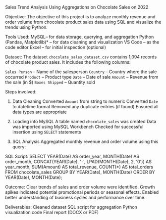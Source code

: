 Sales Trend Analysis Using Aggregations on Chocolate Sales on 2022

Objective:
The objective of this project is to analyze monthly revenue and order volume from chocolate product sales data using SQL and visualize the trends using Python.

Tools Used:
MySQL– for data storage, querying, and aggregation
Python (Pandas, Matplotlib)* – for data cleaning and visualization
VS Code – as the code editor
Excel – for initial inspection (optional)

Dataset:
The dataset `chocolate_sales_dataset.csv` contains 1,094 records of chocolate product sales. It includes the following columns:

`Sales Person` – Name of the salesperson
`Country` – Country where the sale occurred
`Product` – Product type
`Date` – Date of sale
`Amount` – Revenue from the sale (in $)
`Boxes Shipped` – Quantity sold

Steps involved:

1. Data Cleaning
Converted `Amount` from string to numeric
Converted `Date` to datetime format
Removed any duplicate entries (if found)
Ensured all data types are appropriate

2. Loading into MySQL
A table named `chocolate_sales` was created
Data was imported using MySQL Workbench
Checked for successful insertion using `SELECT` statements
3. SQL Analysis
Aggregated monthly revenue and order volume using this query:

SQL Script:
SELECT 
    YEAR(Date) AS order_year,
    MONTH(Date) AS order_month,
    CONCAT(YEAR(Date), '-', LPAD(MONTH(Date), 2, '0')) AS year_month,
    SUM(Amount) AS total_revenue,
    COUNT(*) AS total_orders
FROM 
    chocolate_sales
GROUP BY 
    YEAR(Date), MONTH(Date)
ORDER BY 
    YEAR(Date), MONTH(Date);

Outcome:
Clear trends of sales and order volume were identified.
Growth spikes indicated potential promotional periods or seasonal effects.
Enabled better understanding of business cycles and performance over time.

Deliverables:
Cleaned dataset
SQL script for aggregation
Python visualization code
Final report (DOCX or PDF)
